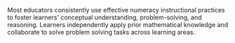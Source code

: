 Most educators consistently use effective numeracy instructional practices to foster learners' conceptual understanding, problem-solving, and reasoning. Learners independently apply prior mathematical knowledge and collaborate to solve problem solving tasks across learning areas.
